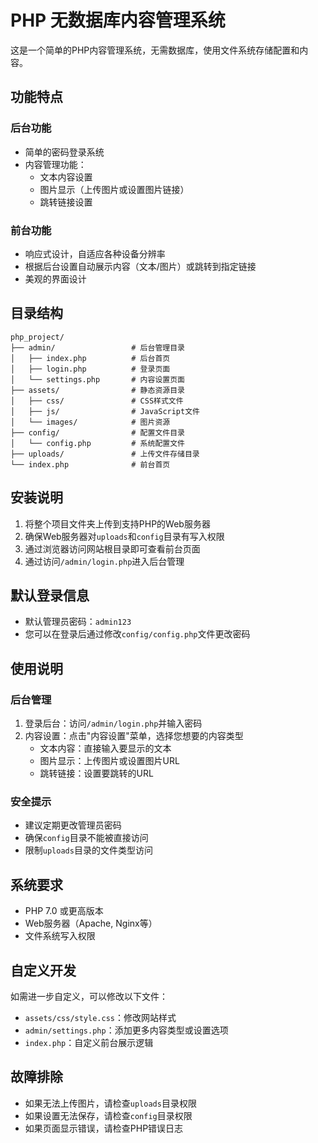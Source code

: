 # PHP 无数据库内容管理系统

这是一个简单的PHP内容管理系统，无需数据库，使用文件系统存储配置和内容。

## 功能特点

### 后台功能
- 简单的密码登录系统
- 内容管理功能：
  - 文本内容设置
  - 图片显示（上传图片或设置图片链接）
  - 跳转链接设置

### 前台功能
- 响应式设计，自适应各种设备分辨率
- 根据后台设置自动展示内容（文本/图片）或跳转到指定链接
- 美观的界面设计

## 目录结构

```
php_project/
├── admin/                 # 后台管理目录
│   ├── index.php          # 后台首页
│   ├── login.php          # 登录页面
│   └── settings.php       # 内容设置页面
├── assets/                # 静态资源目录
│   ├── css/               # CSS样式文件
│   ├── js/                # JavaScript文件
│   └── images/            # 图片资源
├── config/                # 配置文件目录
│   └── config.php         # 系统配置文件
├── uploads/               # 上传文件存储目录
└── index.php              # 前台首页
```

## 安装说明

1. 将整个项目文件夹上传到支持PHP的Web服务器
2. 确保Web服务器对`uploads`和`config`目录有写入权限
3. 通过浏览器访问网站根目录即可查看前台页面
4. 通过访问`/admin/login.php`进入后台管理

## 默认登录信息

- 默认管理员密码：`admin123`
- 您可以在登录后通过修改`config/config.php`文件更改密码

## 使用说明

### 后台管理

1. 登录后台：访问`/admin/login.php`并输入密码
2. 内容设置：点击"内容设置"菜单，选择您想要的内容类型
   - 文本内容：直接输入要显示的文本
   - 图片显示：上传图片或设置图片URL
   - 跳转链接：设置要跳转的URL

### 安全提示

- 建议定期更改管理员密码
- 确保`config`目录不能被直接访问
- 限制`uploads`目录的文件类型访问

## 系统要求

- PHP 7.0 或更高版本
- Web服务器（Apache, Nginx等）
- 文件系统写入权限

## 自定义开发

如需进一步自定义，可以修改以下文件：
- `assets/css/style.css`：修改网站样式
- `admin/settings.php`：添加更多内容类型或设置选项
- `index.php`：自定义前台展示逻辑

## 故障排除

- 如果无法上传图片，请检查`uploads`目录权限
- 如果设置无法保存，请检查`config`目录权限
- 如果页面显示错误，请检查PHP错误日志
